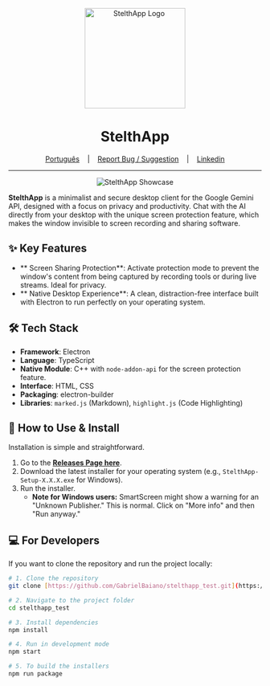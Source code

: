 <p align="center">
  <img src="/src/assets/icon.jpg" alt="StelthApp Logo" width="200"/>
</p>

<h1 align="center">StelthApp</h1>

<p align="center">
  <a href="README.md" target="_blank">Português</a>
  &nbsp;&nbsp;&nbsp;|&nbsp;&nbsp;&nbsp;
  <a href="https://github.com/GabrielBaiano/stelthapp_test/issues/new?title=Suggestion%20or%20Bug%20in%20StelthApp&body=**Describe%20your%20idea%20or%20the%20issue%20here:**%0A%0A%0A**Steps%20to%20reproduce%20(if%20it's%20a%20bug):**%0A1.%20...%0A2.%20...%0A%0A**Any%20other%20relevant%20information?**%0A" target="_blank">Report Bug / Suggestion</a>
  &nbsp;&nbsp;&nbsp;|&nbsp;&nbsp;&nbsp;
  <a href="https://www.linkedin.com/in/gabriel-nascimento-gama-5b0b30185/" target="_blank">Linkedin</a>
</p>

---

<p align="center">
  <img src="https://i.imgur.com/your-showcase-image.gif" alt="StelthApp Showcase"/>
</p>

**StelthApp** is a minimalist and secure desktop client for the Google Gemini API, designed with a focus on privacy and productivity. Chat with the AI directly from your desktop with the unique screen protection feature, which makes the window invisible to screen recording and sharing software.

## ✨ Key Features

* ** Screen Sharing Protection**: Activate protection mode to prevent the window's content from being captured by recording tools or during live streams. Ideal for privacy.
* ** Native Desktop Experience**: A clean, distraction-free interface built with Electron to run perfectly on your operating system.

## 🛠️ Tech Stack

* **Framework**: Electron
* **Language**: TypeScript
* **Native Module**: C++ with `node-addon-api` for the screen protection feature.
* **Interface**: HTML, CSS
* **Packaging**: electron-builder
* **Libraries**: `marked.js` (Markdown), `highlight.js` (Code Highlighting)

## 🚀 How to Use & Install

Installation is simple and straightforward.

1.  Go to the **[Releases Page here](https://github.com/GabrielBaiano/stelthapp_test/tags)**.
2.  Download the latest installer for your operating system (e.g., `StelthApp-Setup-X.X.X.exe` for Windows).
3.  Run the installer.
    * **Note for Windows users:** SmartScreen might show a warning for an "Unknown Publisher." This is normal. Click on "More info" and then "Run anyway."

## 💻 For Developers

If you want to clone the repository and run the project locally:

```bash
# 1. Clone the repository
git clone [https://github.com/GabrielBaiano/stelthapp_test.git](https://github.com/GabrielBaiano/stelthapp_test.git)

# 2. Navigate to the project folder
cd stelthapp_test

# 3. Install dependencies
npm install

# 4. Run in development mode
npm start

# 5. To build the installers
npm run package